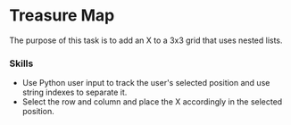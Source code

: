 # Treasure Map
The purpose of this task is to add an X to a 3x3 grid that uses nested lists.

### Skills
- Use Python user input to track the user's selected position and use string indexes to separate it.
- Select the row and column and place the X accordingly in the selected position.
